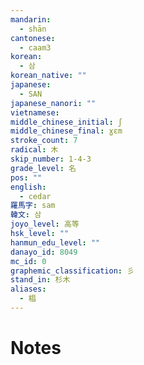 ```yaml
---
mandarin:
  - shān
cantonese:
  - caam3
korean:
  - 삼
korean_native: ""
japanese:
  - SAN
japanese_nanori: ""
vietnamese:
middle_chinese_initial: ʃ
middle_chinese_final: ɣɛm
stroke_count: 7
radical: 木
skip_number: 1-4-3
grade_level: 名
pos: ""
english:
  - cedar
羅馬字: sam
韓文: 삼
joyo_level: 高等
hsk_level: ""
hanmun_edu_level: ""
danayo_id: 8049
mc_id: 0
graphemic_classification: 彡
stand_in: 杉木
aliases:
  - 椙
---
```


# Notes
